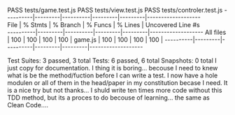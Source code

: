 PASS  tests/game.test.js
 PASS  tests/view.test.js
 PASS  tests/controler.test.js
----------|---------|----------|---------|---------|-------------------                      
File      | % Stmts | % Branch | % Funcs | % Lines | Uncovered Line #s                       
----------|---------|----------|---------|---------|-------------------
All files |     100 |      100 |     100 |     100 | 
 game.js  |     100 |      100 |     100 |     100 | 
----------|---------|----------|---------|---------|-------------------

Test Suites: 3 passed, 3 total
Tests:       6 passed, 6 total
Snapshots:   0 total
I just copy  for documentation.
I thing it is boring... becouse I need to knew what is be the method/fuction before I can write a test. 
I now have a hole modulen or all of them in the head/paper in my constitution becase I need. It is a nice try but not thanks... I shuld write ten times more code without this TDD method, but its a proces to do becouse of learning... the same as Clean Code....
